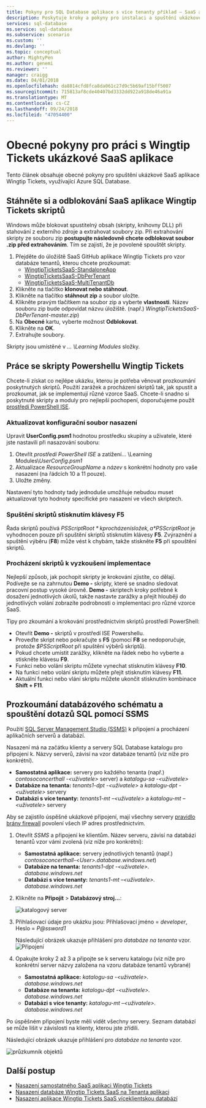 ```yaml
---
title: Pokyny pro SQL Database aplikace s více tenanty příklad – SaaS aplikace Wingtip | Dokumentace Microsoftu
description: Poskytuje kroky a pokyny pro instalaci a spuštění ukázkové aplikace více tenanty využívající Azure SQL Database, SaaS aplikace Wingtip Tickets příklad.
services: sql-database
ms.service: sql-database
ms.subservice: scenario
ms.custom: ''
ms.devlang: ''
ms.topic: conceptual
author: MightyPen
ms.author: genemi
ms.reviewer: ''
manager: craigg
ms.date: 04/01/2018
ms.openlocfilehash: da8814cfd8fca8da061c27d9c5b69af15bff5007
ms.sourcegitcommit: 715813af8cde40407bd3332dd922a918de46a91a
ms.translationtype: MT
ms.contentlocale: cs-CZ
ms.lasthandoff: 09/24/2018
ms.locfileid: "47054400"
---
```

# <a name="general-guidance-for-working-with-wingtip-tickets-sample-saas-apps"></a>Obecné pokyny pro práci s Wingtip Tickets ukázkové SaaS aplikace

Tento článek obsahuje obecné pokyny pro spuštění ukázkové SaaS aplikace Wingtip Tickets, využívající Azure SQL Database. 

## <a name="download-and-unblock-the-wingtip-tickets-saas-scripts"></a>Stáhněte si a odblokování SaaS aplikace Wingtip Tickets skriptů

Windows může blokovat spustitelný obsah (skripty, knihovny DLL) při stahování z externího zdroje a extrahovat soubory zip. Při extrahování skripty ze souboru zip **postupujte následovně chcete odblokovat soubor .zip před extrahováním**. Tím se zajistí, že je povolené spouštět skripty.

1. Přejděte do úložiště SaaS GitHub aplikace Wingtip Tickets pro vzor databáze tenantů, kterou chcete prozkoumat: 
    - [WingtipTicketsSaaS-StandaloneApp](https://github.com/Microsoft/WingtipTicketsSaaS-StandaloneApp)
    - [WingtipTicketsSaaS-DbPerTenant](https://github.com/Microsoft/WingtipTicketsSaaS-DbPerTenant)
    - [WingtipTicketsSaaS-MultiTenantDb](https://github.com/Microsoft/WingtipTicketsSaaS-MultiTenantDb)
2. Klikněte na tlačítko **klonovat nebo stáhnout**.
3. Klikněte na tlačítko **stáhnout zip** a soubor uložte.
4. Klikněte pravým tlačítkem na soubor zip a vyberte **vlastnosti**. Název souboru zip bude odpovídat názvu úložiště. (např.) _WingtipTicketsSaaS-DbPerTenant-master.zip_)
5. Na **Obecné** kartu, vyberte možnost **Odblokovat**.
6. Klikněte na **OK**.
7. Extrahujte soubory.

Skripty jsou umístěné v *... \\Learning Modules* složky.


## <a name="working-with-the-wingtip-tickets-powershell-scripts"></a>Práce se skripty Powershellu Wingtip Tickets

Chcete-li získat co nejlépe ukázku, kterou je potřeba věnovat prozkoumání poskytnutých skriptů. Použití zarážek a procházení skriptů tak, jak spustit a prozkoumat, jak se implementují různé vzorce SaaS. Chcete-li snadno si poskytnuté skripty a moduly pro nejlepší pochopení, doporučujeme použít [prostředí PowerShell ISE](https://msdn.microsoft.com/powershell/scripting/core-powershell/ise/introducing-the-windows-powershell-ise).

### <a name="update-the-configuration-file-for-your-deployment"></a>Aktualizovat konfigurační soubor nasazení

Upravit **UserConfig.psm1** hodnotou prostředku skupiny a uživatele, které jste nastavili při nasazování souboru:

1. Otevřít *prostředí PowerShell ISE* a zatížení... \\Learning Modules\\*UserConfig.psm1* 
2. Aktualizace *ResourceGroupName* a *název* s konkrétní hodnoty pro vaše nasazení (na řádcích 10 a 11 pouze).
3. Uložte změny.

Nastavení tyto hodnoty tady jednoduše umožňuje nebudou muset aktualizovat tyto hodnoty specifické pro nasazení ve všech skriptech.

### <a name="execute-the-scripts-by-pressing-f5"></a>Spuštění skriptů stisknutím klávesy F5

Řada skriptů používá *$PSScriptRoot* k procházení složek, a *$PSScriptRoot* je vyhodnocen pouze při spuštění skriptů stisknutím klávesy **F5**.  Zvýraznění a spuštění výběru (**F8**) může vést k chybám, takže stiskněte **F5** při spouštění skriptů.

### <a name="step-through-the-scripts-to-examine-the-implementation"></a>Procházení skriptů k vyzkoušení implementace

Nejlepší způsob, jak pochopit skripty je krokování zjistíte, co dělají. Podívejte se na zahrnutou **Demo -** skripty, které se snadno sledovat pracovní postup vysoké úrovně. **Demo -** skriptech kroky potřebné k dosažení jednotlivých úkolů, takže nastavte zarážky a přejít hlouběji do jednotlivých volání zobrazíte podrobnosti o implementaci pro různé vzorce SaaS.

Tipy pro zkoumání a krokování prostřednictvím skriptů prostředí PowerShell:

- Otevřít **Demo -** skriptů v prostředí ISE Powershellu.
- Proveďte skript nebo pokračujte s **F5** (pomocí **F8** se nedoporučuje, protože *$PSScriptRoot* při spuštění výběrů skriptů).
- Pokud chcete umístit zarážky, klikněte na řádek nebo ho vyberte a stiskněte klávesu **F9**.
- Funkci nebo volání skriptu můžete vynechat stisknutím klávesy **F10**.
- Na funkci nebo volání skriptu můžete přejít stisknutím klávesy **F11**.
- Aktuální funkci nebo vlání skriptu můžete ukončit stisknutím kombinace **Shift + F11**.


## <a name="explore-database-schema-and-execute-sql-queries-using-ssms"></a>Prozkoumání databázového schématu a spouštění dotazů SQL pomocí SSMS

Použití [SQL Server Management Studio (SSMS)](https://docs.microsoft.com/sql/ssms/download-sql-server-management-studio-ssms) k připojení a procházení aplikačních serverů a databází.

Nasazení má na začátku klienty a servery SQL Database katalogu pro připojení k. Názvy serverů, závisí na vzor databáze tenantů (viz níže pro konkrétní). 

   - **Samostatná aplikace:** servery pro každého tenanta (např.) *contosoconcerthall -&lt;uživatele&gt;*  server) a *katalogu-sa -&lt;uživatele&gt;*
   - **Databáze na tenanta:** *tenants1-dpt -&lt;uživatele&gt;*  a *katalogu-dpt -&lt;uživatele&gt;*  servery
   - **Databázi s více tenanty:** *tenants1-mt –&lt;uživatele&gt;*  a *katalogu-mt –&lt;uživatele&gt;*  servery

Aby se zajistilo úspěšné ukázkové připojení, mají všechny servery [pravidlo brány firewall](sql-database-firewall-configure.md) povolení všech IP adres prostřednictvím.


1. Otevřít *SSMS* a připojení ke klientům. Název serveru, závisí na databázi tenantů vzor vámi zvolená (viz níže pro konkrétní):
    - **Samostatná aplikace:** servery jednotlivých tenantů (např.) *contosoconcerthall-&lt;User&gt;.database.windows.net*) 
    - **Databáze na tenanta:** *tenants1-dpt -&lt;uživatele&gt;. database.windows.net*
    - **Databázi s více tenanty:** *tenants1-mt –&lt;uživatele&gt;. database.windows.net* 
2. Klikněte na **Připojit** > **Databázový stroj...**:

   ![katalogový server](media/saas-tenancy-wingtip-app-guidance-tips/connect.png)

3. Přihlašovací údaje pro ukázku jsou: Přihlašovací jméno = *developer*, Heslo = *P@ssword1*

    Následující obrázek ukazuje přihlášení pro *databáze na tenanta* vzor. 
    ![Připojení](media/saas-tenancy-wingtip-app-guidance-tips/tenants1-connect.png)
    
   

4. Opakujte kroky 2 až 3 a připojte se k serveru katalogu (viz níže pro konkrétní server názvy založena na vzoru databáze tenantů vybrané)
    - **Samostatná aplikace:** *katalogu-sa -&lt;uživatele&gt;. database.windows.net*
    - **Databáze na tenanta:** *katalogu-dpt -&lt;uživatele&gt;. database.windows.net*
    - **Databázi s více tenanty:** *katalogu-mt –&lt;uživatele&gt;. database.windows.net*


Po úspěšném připojení byste měli vidět všechny servery. Seznam databází se může lišit v závislosti na klienty, kterou jste zřídili.

Následující obrázek ukazuje přihlášení pro *databáze na tenanta* vzor.

![průzkumník objektů](media/saas-tenancy-wingtip-app-guidance-tips/object-explorer.png)



## <a name="next-steps"></a>Další postup
- [Nasazení samostatného SaaS aplikaci Wingtip Tickets](saas-standaloneapp-get-started-deploy.md)
- [Nasazení databáze Wingtip Tickets SaaS na Tenanta aplikaci](saas-dbpertenant-get-started-deploy.md)
- [Nasazení aplikace Wingtip Tickets SaaS víceklientskou databází](saas-multitenantdb-get-started-deploy.md)

